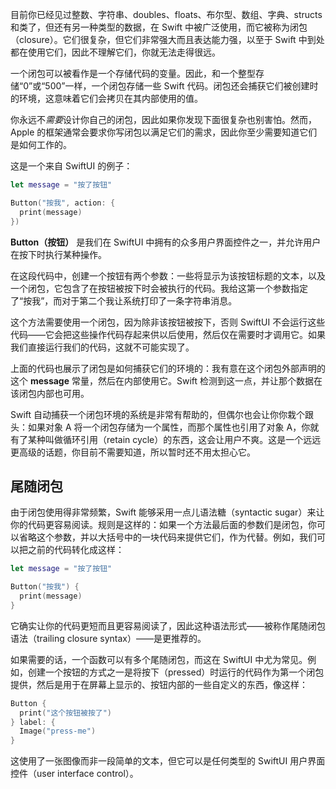 目前你已经见过整数、字符串、doubles、floats、布尔型、数组、字典、structs 和类了，但还有另一种类型的数据，在 Swift 中被广泛使用，而它被称为闭包（closure）。它们很复杂，但它们非常强大而且表达能力强，以至于 Swift 中到处都在使用它们，因此不理解它们，你就无法走得很远。

一个闭包可以被看作是一个存储代码的变量。因此，和一个整型存储“0”或“500”一样，一个闭包存储一些 Swift 代码。闭包还会捕获它们被创建时的环境，这意味着它们会拷贝在其内部使用的值。

你永远不*需要*设计你自己的闭包，因此如果你发现下面很复杂也别害怕。然而，Apple 的框架通常会要求你写闭包以满足它们的需求，因此你至少需要知道它们是如何工作的。

这是一个来自 SwiftUI 的例子：

```swift
let message = "按了按钮"

Button("按我", action: {
  print(message)
})
```

**Button（按钮）** 是我们在 SwiftUI 中拥有的众多用户界面控件之一，并允许用户在按下时执行某种操作。

在这段代码中，创建一个按钮有两个参数：一些将显示为该按钮标题的文本，以及一个闭包，它包含了在按钮被按下时会被执行的代码。我给这第一个参数指定了“按我”，而对于第二个我让系统打印了一条字符串消息。

这个方法需要使用一个闭包，因为除非该按钮被按下，否则 SwiftUI 不会运行这些代码——它会把这些操作代码存起来供以后使用，然后仅在需要时才调用它。如果我们直接运行我们的代码，这就不可能实现了。

上面的代码也展示了闭包是如何捕获它们的环境的：我有意在这个闭包外部声明的这个 **message** 常量，然后在内部使用它。Swift 检测到这一点，并让那个数据在该闭包内部也可用。

Swift 自动捕获一个闭包环境的系统是非常有帮助的，但偶尔也会让你你栽个跟头：如果对象 A 将一个闭包存储为一个属性，而那个属性也引用了对象 A，你就有了某种叫做循环引用（retain cycle）的东西，这会让用户不爽。这是一个远远更高级的话题，你目前不需要知道，所以暂时还不用太担心它。

## 尾随闭包
由于闭包使用得非常频繁，Swift 能够采用一点儿语法糖（syntactic sugar）来让你的代码更容易阅读。规则是这样的：如果一个方法最后面的参数们是闭包，你可以省略这个参数，并以大括号中的一块代码来提供它们，作为代替。例如，我们可以把之前的代码转化成这样：

```swift
let message = "按了按钮"

Button("按我") {
  print(message)
}
```

它确实让你的代码更短而且更容易阅读了，因此这种语法形式——被称作尾随闭包语法（trailing closure syntax）——是更推荐的。

如果需要的话，一个函数可以有多个尾随闭包，而这在 SwiftUI 中尤为常见。例如，创建一个按钮的方式之一是将按下（pressed）时运行的代码作为第一个闭包提供，然后是用于在屏幕上显示的、按钮内部的一些自定义的东西，像这样：

```swift
Button {
  print("这个按钮被按了")
} label: {
  Image("press-me")
}
```

这使用了一张图像而非一段简单的文本，但它可以是任何类型的 SwiftUI 用户界面控件（user interface control）。